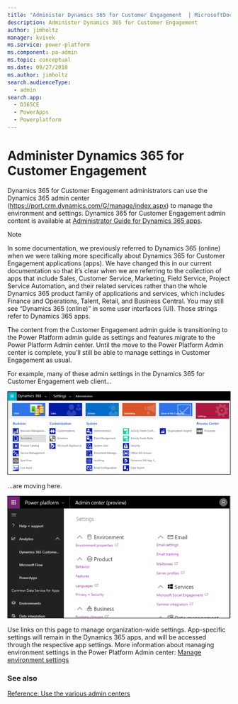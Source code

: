 ```yaml
---
title: "Administer Dynamics 365 for Customer Engagement  | MicrosoftDocs"
description: Administer Dynamics 365 for Customer Engagement
author: jimholtz
manager: kvivek
ms.service: power-platform
ms.component: pa-admin
ms.topic: conceptual
ms.date: 09/27/2018
ms.author: jimholtz
search.audienceType: 
  - admin
search.app: 
  - D365CE
  - PowerApps
  - Powerplatform
---
```

# Administer Dynamics 365 for Customer Engagement

Dynamics 365 for Customer Engagement administrators can use the Dynamics 365 admin center (<https://port.crm.dynamics.com/G/manage/index.aspx>) to manage the environment and settings. Dynamics 365 for Customer Engagement admin content is available at [Administrator Guide for Dynamics 365 apps](https://docs.microsoft.com/dynamics365/customer-engagement/admin/admin-guide).

> [!NOTE]
> In some documentation, we previously referred to Dynamics 365 (online) when we were talking more specifically about Dynamics 365 for Customer Engagement applications (apps). We have changed this in our current documentation so that it’s clear when we are referring to the collection of apps that include Sales, Customer Service, Marketing, Field Service, Project Service Automation, and their related services rather than the whole Dynamics 365 product family of applications and services, which includes Finance and Operations, Talent, Retail, and Business Central. You may still see “Dynamics 365 (online)” in some user interfaces (UI). Those strings refer to Dynamics 365 apps. 

The content from the Customer Engagement admin guide is transitioning to the Power Platform admin guide as settings and features migrate to the Power Platform Admin center. Until the move to the Power Platform Admin center is complete, you’ll still be able to manage settings in Customer Engagement as usual.

For example, many of these admin settings in the Dynamics 365 for Customer Engagement web client...

![Dynamics 365 Settings](./media/old-settings.png)

...are moving here.

![Environment settings](media/environment-settings-mini.png)

Use links on this page to manage organization-wide settings. App-specific settings will remain in the Dynamics 365 apps, and will be accessed through the respective app settings. More information about managing environment settings in the Power Platform Admin center: [Manage environment settings](admin-settings.md) 

### See also
[Reference: Use the various admin centers](admin-centers.md)